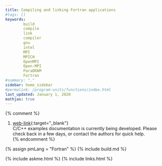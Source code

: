 ```yaml
---
title: Compiling and linking Fortran applications
#tags: []
keywords: 
        build
        compile
        link
        compiler
        gnu
        intel
        MPI
        MPICH
        OpenMPI
        Open-MPI
        ParaDRAM
        Fortran
#summary: "."
sidebar: home_sidebar
#permalink: /program-units/functions/index.html
last_updated: January 1, 2020
mathjax: true
---
```


{% comment %}
1. [web-link](){:target="_blank"}  
C/C++ examples documentation is currently being developed. Please check back in a few days, or contact the authors for quick help.  
{% endcomment %}


<div id="toc"></div>  

{% assign pmLang = "Fortran" %}
{% include build.md %}

{% include askme.html %}
{% include links.html %}
